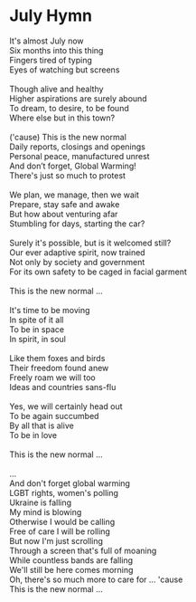 # July Hymn

It's almost July now\
Six months into this thing\
Fingers tired of typing\
Eyes of watching but screens\
\
Though alive and healthy\
Higher aspirations are surely abound\
To dream, to desire, to be found\
Where else but in this town?\
\
('cause) This is the new normal\
Daily reports, closings and openings\
Personal peace, manufactured unrest\
And don’t forget, Global Warming!\
There's just so much to protest\
\
We plan, we manage, then we wait\
Prepare, stay safe and awake\
But how about venturing afar\
Stumbling for days, starting the car?\
\
Surely it's possible, but is it welcomed still?\
Our ever adaptive spirit, now trained\
Not only by society and government\
For its own safety to be caged in facial garment\
\
This is the new normal ...\
\
It's time to be moving\
In spite of it all\
To be in space\
In spirit, in soul\
\
Like them foxes and birds\
Their freedom found anew\
Freely roam we will too\
Ideas and countries sans-flu\
\
Yes, we will certainly head out\
To be again succumbed\
By all that is alive\
To be in love\
\
This is the new normal ...\
\
...\
And don't forget global warming\
LGBT rights, women's polling\
Ukraine is falling\
My mind is blowing\
Otherwise I would be calling\
Free of care I will be rolling\
But now I'm just scrolling\
Through a screen that's full of moaning\
While countless bands are falling\
We'll still be here comes morning\
Oh, there's so much more to care for ... 'cause\
This is the new normal ...
